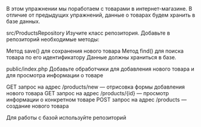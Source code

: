 В этом упражнении мы поработаем с товарами в интернет-магазине. В отличие от предыдущих упражнений, данные о товарах будем хранить в базе данных.

src/ProductsRepository
Изучите класс репозитория. Добавьте в репозиторий необходимые методы:

Метод save() для сохранения нового товара
Метод find() для поиска товара по его идентификатору
Данные должны храниться в базе.

public/index.php
Добавьте обработчики для добавления нового товара и для просмотра информации о товаре

GET запрос на адрес /products/new — отрисовка формы добавления нового товара GET запрос на адрес /products/{id} — просмотр информации о конкретном товаре POST запрос на адрес /products — создание нового товара

Для работы с базой используйте репозиторий
